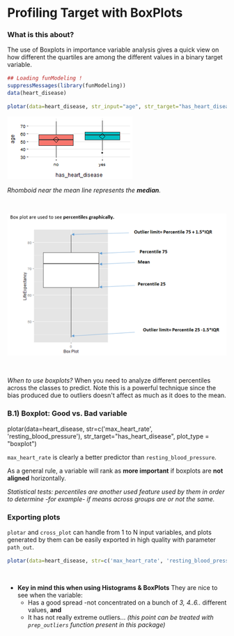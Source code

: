 Profiling Target with BoxPlots
===

### What is this about?

The use of Boxplots in importance variable analysis gives a quick view on how different the quartiles are among the different values in a binary target variable.




```r
## Loading funModeling !
suppressMessages(library(funModeling))
data(heart_disease)
```


```r
plotar(data=heart_disease, str_input="age", str_target="has_heart_disease", plot_type = "boxplot")
```

![plot of chunk variable_importance2b](figure/variable_importance2b-1.png)

_Rhomboid near the mean line represents the **median**._

<br>


![](boxplot.png)

<br>

*When to use boxplots?*
When you need to analyze different percentiles across the classes to predict. Note this is a powerful technique since the bias produced due to outliers doesn't affect as much as it does to the mean.


### B.1) Boxplot: Good vs. Bad variable
plotar(data=heart_disease, str=c('max_heart_rate', 'resting_blood_pressure'),  str_target="has_heart_disease", plot_type = "boxplot")

`max_heart_rate` is clearly a better predictor than `resting_blood_pressure`.

As a general rule, a variable will rank as **more important** if boxplots are **not aligned** horizontally.

_Statistical tests: percentiles are another used feature used by them in order to determine -for example- if means across groups are or not the same._

### Exporting plots
`plotar` and `cross_plot` can handle from 1 to N input variables, and plots generated by them can be easily exported in high quality with parameter `path_out`.

```r
plotar(data=heart_disease, str=c('max_heart_rate', 'resting_blood_pressure'),  str_target="has_heart_disease", plot_type = "boxplot", path_out = "my_awsome_folder")
```

<br>

* **Key in mind this when using Histograms & BoxPlots** They are nice to see when the variable:
    + Has a good spread -not concentrated on a bunch of _3, 4..6.._ different values, **and**
    + It has not really extreme outliers... _(this point can be treated with `prep_outliers` function present in this package)_
	
<br>

